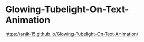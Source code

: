 # Glowing-Tubelight-On-Text-Animation
https://anik-15.github.io/Glowing-Tubelight-On-Text-Animation/
